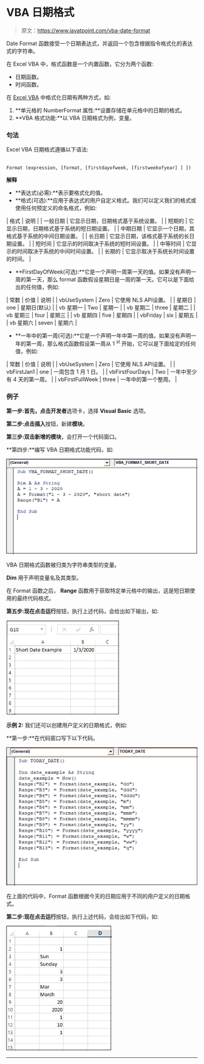 # VBA 日期格式

> 原文：<https://www.javatpoint.com/vba-date-format>

Date Format 函数接受一个日期表达式，并返回一个包含根据指令格式化的表达式的字符串。

在 Excel VBA 中，格式函数是一个内置函数，它分为两个函数:

*   日期函数。
*   时间函数。

在 [Excel VBA](https://www.javatpoint.com/vba) 中格式化日期有两种方式，如:

1.  **单元格的 NumberFormat 属性:**设置存储在单元格中的日期的格式。
2.  **VBA 格式功能:**以 VBA 日期格式为例，变量。

### 句法

Excel VBA 日期格式遵循以下语法:

```vba

Format (expression, [format, [firstdayofweek, [firstweekofyear] ] ])

```

**解释**

*   **表达式(必需):**表示要格式化的值。
*   **格式(可选):**应用于表达式的用户自定义格式。我们可以定义我们的格式或使用任何预定义的命名格式，例如:

| 格式 | 说明 |
| 一般日期 | 它显示日期，日期格式基于系统设置。 |
| 短期的 | 它显示日期，日期格式基于系统的短日期设置。 |
| 中期日期 | 它显示一个日期，其格式基于系统的中间日期设置。 |
| 长日期 | 它显示日期，该格式基于系统的长日期设置。 |
| 短时间 | 它显示的时间取决于系统的短时间设置。 |
| 中等时间 | 它显示的时间取决于系统的中间时间设置。 |
| 长期的 | 它显示取决于系统长时间设置的时间。 |

*   **FirstDayOfWeek(可选):**它是一个声明一周第一天的值。如果没有声明一周的第一天，那么 format 函数假设星期日是一周的第一天。它可以是下面给出的任何值，例如:

| 常数 | 价值 | 说明 |
| vbUseSystem | Zero | 它使用 NLS API设置。 |
| 星期日 | one | 星期日(默认) |
| vb 星期一 | Two | 星期一 |
| vb 星期二 | three | 星期二 |
| vb 星期三 | four | 星期三 |
| vb 星期四 | five | 星期四 |
| vbFriday | six | 星期五 |
| vb 星期六 | seven | 星期六 |

*   **一年中的第一周(可选):**它是一个声明一年中第一周的值。如果没有声明一年的第一周，那么格式函数假设第一周从 1 <sup>st</sup> 开始，它可以是下面给定的任何值，例如:

| 常数 | 价值 | 说明 |
| vbUseSystem | Zero | 它使用 NLS API设置。 |
| vbFirstJan1 | one | 一周包含 1 月 1 日。 |
| vbFirstFourDays | Two | 一年中至少有 4 天的第一周。 |
| vbFirstFullWeek | three | 一年中的第一个整周。 |

### 例子

**第一步:**首先，点击**开发者**选项卡，选择 **Visual Basic** 选项。

**第二步:**点击**插入**按钮，新建**模块**。

**第三步:**双击新增的**模块**，会打开一个代码窗口。

**第四步:**编写 VBA 日期格式功能代码，如:

![VBA Date Format](img/2da1c5fe4865d2f4aef6cf91b68560a4.png)

VBA 日期格式函数被归类为字符串类型的变量。

**Dim** 用于声明变量名及其类型。

在 Format 函数之后， **Range** 函数用于获取特定单元格中的输出，这是短日期使用的最终代码格式。

**第五步:**现在点击**运行**按钮，执行上述代码，会给出如下输出，如:

![VBA Date Format](img/cbb1d9d9ed304f71b311ec00b486b284.png)

**示例 2:** 我们还可以创建用户定义的日期格式，例如:

**第一步:**在代码窗口写下以下代码。

![VBA Date Format](img/30b4044356c08cbe71af4f3006b6f46a.png)

在上面的代码中，Format 函数根据今天的日期应用于不同的用户定义的日期格式。

**第二步:**现在点击**运行**按钮，执行上述代码，会给出如下代码，如:

![VBA Date Format](img/38702a3b021cdfdf86f71eb1f98d4d17.png)

* * *
